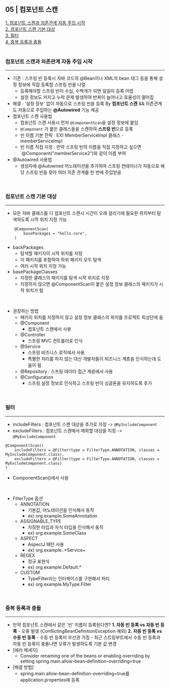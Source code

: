 ## 05 | 컴포넌트 스캔

[1. 컴포넌트 스캔과 의존관계 자동 주입 시작](#컴포넌트-스캔과-의존관계-자동-주입-시작) <br>
[2. 컴포넌트 스캔 기본 대상](#컴포넌트-스캔-기본-대상) <br>
[3. 필터](#필터) <br>
[4. 중복 등록과 충돌](#중복-등록과-충돌) <br>
<br>

### 컴포넌트 스캔과 의존관계 자동 주입 시작
<hr>

- 기존 : 스프링 빈 등록시 자바 코드의 @Bean이나 XML의 bean 태그 등을 통해 설정 정보에 직접 등록할 스프링 빈을 나열
    - 등록해야할 스프링 빈이 수십, 수백개가 되면 일일이 등록 어렵
    - 설정 정보도 커지고 누락 문제 발생하여 반복이 늘어나고 효율성이 떨어짐
- 해결 : '설정 정보' 없이 자동으로 스프링 빈을 등록 By **컴포넌트 스캔** && 의존관계도 자동으로 주입하는 **@Autowired** 기능 제공
- 컴포넌트 스캔 사용법 
    - 컴포넌트 스캔 사용시 먼저 `@ComponentScan`을 설정 정보에 붙임
    - `@Component` 가 붙은 클래스들을 스캔하여 **스프링 빈**으로 등록
    - 빈 이름 기본 전략 : EX) MemberServiceImpl 클래스 - memberServiceImpl
    - 빈 이름 직접 지정 : 만약 스프링 빈의 이름을 직접 지정하고 싶으면 `@Component("memberService2")와 같이 이름 부여
- @Autowired 사용법
    - 생성자에 @Autowired 어노테이션을 추가하여 스프링 컨테이너가 자동으로 해당 스프링 빈을 찾아 여러 의존 관계를 한 번에 주입받음

<br>


### 컴포넌트 스캔 기본 대상
<hr>

- 모든 자바 클래스를 다 컴포넌트 스캔시 시간이 오래 걸리기에 필요한 위치부터 탐색하도록 시작 위치 지정 가능
```
    @ComponentScan(
        basePackages = "hello.core",
    )
```
- backPackages 
    - 탐색할 패키지의 시작 위치를 지정
    - 이 패키지를 포함하여 하위 패키지 모두 탐색
    - 여러 시작 위치 지정 가능
- basePackageClasses    
    - 지정한 클래스의 패키지를 탐색 시작 위치로 지정
    - 지정하지 않으면 @ComponentScan이 붙은 설정 정보 클래스의 패키지가 시작 위치가 됨
<br>

- 권장하는 방법
    - 패키지 위치를 지정하지 않고 설정 정보 클래스의 위치를 프로젝트 최상단에 둠
    - @Component
        - 컴포넌트 스캔에서 사용
    - @Controller
        - 스프링 MVC 컨트롤러로 인식
    - @Service 
        - 스프링 비즈니스 로직에서 사용
        - 특별한 처리를 하지 않는 대신 개발자들이 비즈니스 계층을 인식하는데 도움이 됨
    - @Repository : 스프링 데이터 접근 계층에서 사용
    - @Configuration 
        - 스프링 설정 정보로 인식하고 스프링 빈이 싱글톤을 유지하도록 추가

<br>

### 필터
<hr>

- includeFilters : 컴포넌트 스캔 대상을 추가로 지정 -> `@MyIncludeComponent`
- excludeFilters : 컴포넌트 스캔에서 제외할 대상을 지정 -> `@MyExcludeComponent`
```
@Component(Scan)(
    includeFilters = @Filter(type = FilterType.ANNOTATION, classes = MyIncludeComponent.class),
    excludeFilters = @Filter(type = FilterType.ANNOTATION, classes = MyExcludeComponent.class)
)
```
- ComponentScan()에서 사용

<br>

- FilterType 옵션
    - ANNOTATION 
        - 기본값, 어노테이션을 인식해서 동작
        - ex) org.example.SomeAnnotation
    - ASSIGNABLE_TYPE
        - 지정한 타입과 자식 타입을 인식해서 동작
        - ex) org.example.SomeClass
    - ASPECT
        - AspectJ 패턴 사용
        - ex) org.example..*Service+
    - REGEX
        - 정규 표현식
        - ex) org.example.Default.*
    - CUSTOM
        - TypeFilter라는 인터페이스를 구현해서 처리
        - ex) org.example.MyType.Filter
<br>

### 중복 등록과 충돌
<hr>

- 만약 컴포넌트 스캔에서 같은 '빈' 이름이 등록된다면?
    **1. 자동 빈 등록 vs 자동 빈 등록**
        - 오류 발생 (ConflictingBeanDefinitionException 예외)
    **2. 자동 빈 등록 vs 수동 빈 등록**
        - 수동 빈 등록이 우선권 가짐
        - 최근 스트링부트에서 수동 빈 등록과 자동 빈 등록이 충돌나면 오류가 발생하도록 기본 값 변경
- [에러 메세지]
    - Consider renaming one of the beans or enabling overriding by setting spring.main.allow-bean-definition-overriding=true
- [해결 방법]
    - spring.main.allow-bean-definition-overriding=true를 application.properties에 등록
 